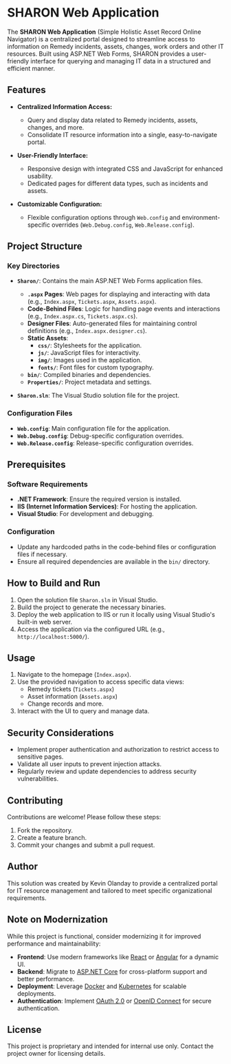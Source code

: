 # SHARON Web Application

The **SHARON Web Application** (Simple Holistic Asset Record Online Navigator) is a centralized portal designed to streamline access to information on Remedy incidents, assets, changes, work orders and other IT resources. Built using ASP.NET Web Forms, SHARON provides a user-friendly interface for querying and managing IT data in a structured and efficient manner.

## Features

- **Centralized Information Access:**
  - Query and display data related to Remedy incidents, assets, changes, and more.
  - Consolidate IT resource information into a single, easy-to-navigate portal.

- **User-Friendly Interface:**
  - Responsive design with integrated CSS and JavaScript for enhanced usability.
  - Dedicated pages for different data types, such as incidents and assets.

- **Customizable Configuration:**
  - Flexible configuration options through `Web.config` and environment-specific overrides (`Web.Debug.config`, `Web.Release.config`).

## Project Structure

### Key Directories

- **`Sharon/`**: Contains the main ASP.NET Web Forms application files.
  - **`.aspx` Pages**: Web pages for displaying and interacting with data (e.g., `Index.aspx`, `Tickets.aspx`, `Assets.aspx`).
  - **Code-Behind Files**: Logic for handling page events and interactions (e.g., `Index.aspx.cs`, `Tickets.aspx.cs`).
  - **Designer Files**: Auto-generated files for maintaining control definitions (e.g., `Index.aspx.designer.cs`).
  - **Static Assets**:
    - **`css/`**: Stylesheets for the application.
    - **`js/`**: JavaScript files for interactivity.
    - **`img/`**: Images used in the application.
    - **`fonts/`**: Font files for custom typography.
  - **`bin/`**: Compiled binaries and dependencies.
  - **`Properties/`**: Project metadata and settings.

- **`Sharon.sln`**: The Visual Studio solution file for the project.

### Configuration Files

- **`Web.config`**: Main configuration file for the application.
- **`Web.Debug.config`**: Debug-specific configuration overrides.
- **`Web.Release.config`**: Release-specific configuration overrides.

## Prerequisites

### Software Requirements

- **.NET Framework**: Ensure the required version is installed.
- **IIS (Internet Information Services)**: For hosting the application.
- **Visual Studio**: For development and debugging.

### Configuration

- Update any hardcoded paths in the code-behind files or configuration files if necessary.
- Ensure all required dependencies are available in the `bin/` directory.

## How to Build and Run

1. Open the solution file `Sharon.sln` in Visual Studio.
2. Build the project to generate the necessary binaries.
3. Deploy the web application to IIS or run it locally using Visual Studio's built-in web server.
4. Access the application via the configured URL (e.g., `http://localhost:5000/`).

## Usage

1. Navigate to the homepage (`Index.aspx`).
2. Use the provided navigation to access specific data views:
   - Remedy tickets (`Tickets.aspx`)
   - Asset information (`Assets.aspx`)
   - Change records and more.
3. Interact with the UI to query and manage data.

## Security Considerations

- Implement proper authentication and authorization to restrict access to sensitive pages.
- Validate all user inputs to prevent injection attacks.
- Regularly review and update dependencies to address security vulnerabilities.

## Contributing

Contributions are welcome! Please follow these steps:

1. Fork the repository.
2. Create a feature branch.
3. Commit your changes and submit a pull request.

## Author

This solution was created by Kevin Olanday to provide a centralized portal for IT resource management and tailored to meet specific organizational requirements.

## Note on Modernization

While this project is functional, consider modernizing it for improved performance and maintainability:
- **Frontend**: Use modern frameworks like [React](https://reactjs.org/) or [Angular](https://angular.io/) for a dynamic UI.
- **Backend**: Migrate to [ASP.NET Core](https://learn.microsoft.com/en-us/aspnet/core/) for cross-platform support and better performance.
- **Deployment**: Leverage [Docker](https://www.docker.com/) and [Kubernetes](https://kubernetes.io/) for scalable deployments.
- **Authentication**: Implement [OAuth 2.0](https://oauth.net/2/) or [OpenID Connect](https://openid.net/connect/) for secure authentication.

## License

This project is proprietary and intended for internal use only. Contact the project owner for licensing details.